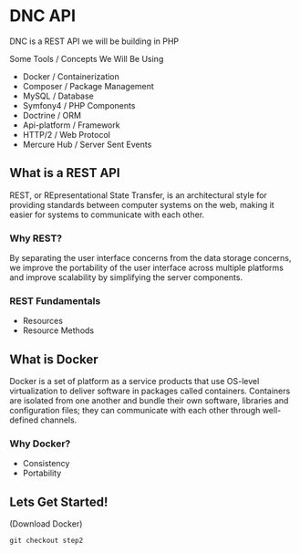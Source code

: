 # DNC API

DNC is a REST API we will be building in PHP

Some Tools / Concepts We Will Be Using

* Docker / Containerization
* Composer / Package Management
* MySQL / Database
* Symfony4 / PHP Components
* Doctrine / ORM
* Api-platform / Framework
* HTTP/2 / Web Protocol
* Mercure Hub / Server Sent Events

## What is a REST API
REST, or REpresentational State Transfer, is an architectural style for providing standards between computer systems on the web, making it easier for systems to communicate with each other.

### Why REST?
By separating the user interface concerns from the data storage concerns, we improve the portability of the user interface across multiple platforms and improve scalability by simplifying the server components.

### REST Fundamentals
* Resources
* Resource Methods

## What is Docker
Docker is a set of platform as a service products that use OS-level virtualization to deliver software in packages called containers. Containers are isolated from one another and bundle their own software, libraries and configuration files; they can communicate with each other through well-defined channels.

### Why Docker?

* Consistency
* Portability

## Lets Get Started!
(Download Docker)

`git checkout step2`